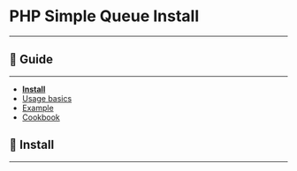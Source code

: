 PHP Simple Queue Install
========================

-----

## :book: Guide
---------------

* **[Install](./install.md)**
* [Usage basics](./usage.md)
* [Example](./example.md)
* [Cookbook](./cookbook.md)

## :page_facing_up: Install
---------------------------